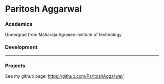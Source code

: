 # Paritosh Aggarwal

### Academics

Undergrad from Maharaja Agrasen institute of technology

### Development

-----


### Projects

See my github page! https://github.com/ParitoshAggarwal/
